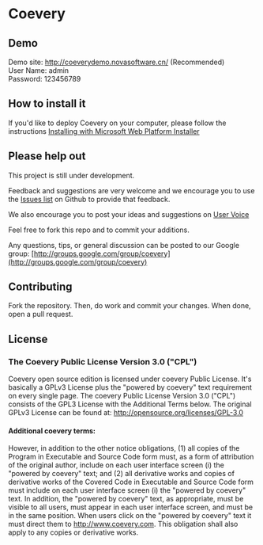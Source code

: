 Coevery
=======

## Demo
Demo site:  <http://coeverydemo.novasoftware.cn/> (Recommended)  
User Name: admin  
Password: 123456789 

## How to install it

If you'd like to deploy Coevery on your computer, please follow the instructions [Installing with Microsoft Web Platform Installer](https://github.com/Coevery/Coevery/wiki/Installing-with-Microsoft-Web-Platform-Installer)

Please help out
---------------
This project is still under development. 

Feedback and suggestions are very
welcome and we encourage you to use the [Issues
list](https://github.com/Coevery/Coevery/issues) on Github to provide that
feedback.

We also encourage you to post your ideas and suggestions on [User Voice](http://coevery.uservoice.com)


Feel free to fork this repo and to commit your additions. 

Any questions, tips, or general discussion can be posted to our Google group:
[http://groups.google.com/group/coevery](http://groups.google.com/group/coevery)

Contributing
------------
Fork the repository. Then, do work and commit your changes. 
When done, open a pull request.

## License
### The Coevery Public License Version 3.0 ("CPL")
Coevery open source edition is licensed under coevery Public License. It's basically a GPLv3 License plus the "powered by coevery" text requirement on every single page. The coevery Public License Version 3.0 ("CPL") consists of the GPL3 License with the Additional Terms below. The original GPLv3 License can be found at: http://opensource.org/licenses/GPL-3.0
#### Additional coevery terms:
However, in addition to the other notice obligations, (1) all copies of the Program in Executable and Source Code form must, as a form of attribution of the original author, include on each user interface screen (i) the "powered by coevery" text; and (2) all derivative works and copies of derivative works of the Covered Code in Executable and Source Code form must include on each user interface screen (i) the "powered by coevery" text. In addition, the "powered by coevery" text, as appropriate, must be visible to all users, must appear in each user interface screen, and must be in the same position. When users click on the "powered by coevery" text it must direct them to http://www.coevery.com. This obligation shall also apply to any copies or derivative works.
